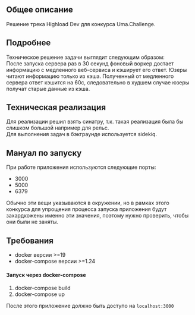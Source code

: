 ## Общее описание
Решение трека Highload Dev для конкурса Uma.Challenge.

## Подробнее
Техническое решение задачи выглядит следующим образом:  
После запуска сервера раз в 30 секунд фоновый воркер достает информацию с медленного веб-сервиса и кэширует его ответ. Юзеры читают информацию только из кэша. Полученный от медленного сервера ответ кэшится на 60с, следовательно в худшем случае юзеры получат старые данные из кэша.

## Техническая реализация
Для реализации решил взять синатру, т.к. такая реализация была бы слишком большой например для рельс.  
Для выполнения задач в бэкграунде используется sidekiq.

## Мануал по запуску
При работе приложения используются следующие порты:
- 3000
- 5000
- 6379

Обычно эти вещи указываются в окружении, но в рамках этого конкурса для упрощения процесса запуска приложения будут захардкожены именно эти значения, поэтому нужно проверить, чтобы они были не заняты.

## Требования

- docker версии >=19
- docker-compose версии >=1.24

#### Запуск через docker-compose

1. docker-compose build  
2. docker-compose up  

После этого приложение должно быть доступо на ```localhost:3000```
